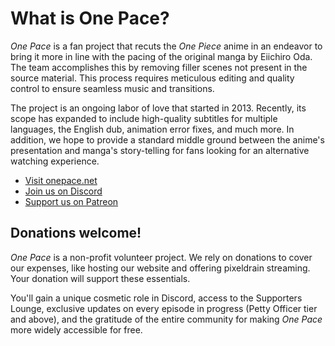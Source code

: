 # What is One Pace?

_One Pace_ is a fan project that recuts the _One Piece_ anime in an endeavor to bring it more in line with the pacing of the original manga by Eiichiro Oda. The team accomplishes this by removing filler scenes not present in the source material. This process requires meticulous editing and quality control to ensure seamless music and transitions.

The project is an ongoing labor of love that started in 2013. Recently, its scope has expanded to include high-quality subtitles for multiple languages, the English dub, animation error fixes, and much more. In addition, we hope to provide a standard middle ground between the anime's presentation and manga's story-telling for fans looking for an alternative watching experience.

- [Visit onepace.net](https://onepace.net/)
- [Join us on Discord](https://discord.gg/onepace)
- [Support us on Patreon](https://www.patreon.com/onepace)

## Donations welcome!

_One Pace_ is a non-profit volunteer project. We rely on donations to cover our expenses, like hosting our website and offering pixeldrain streaming. Your donation will support these essentials.

You'll gain a unique cosmetic role in Discord, access to the Supporters Lounge, exclusive updates on every episode in progress (Petty Officer tier and above), and the gratitude of the entire community for making _One Pace_ more widely accessible for free.

